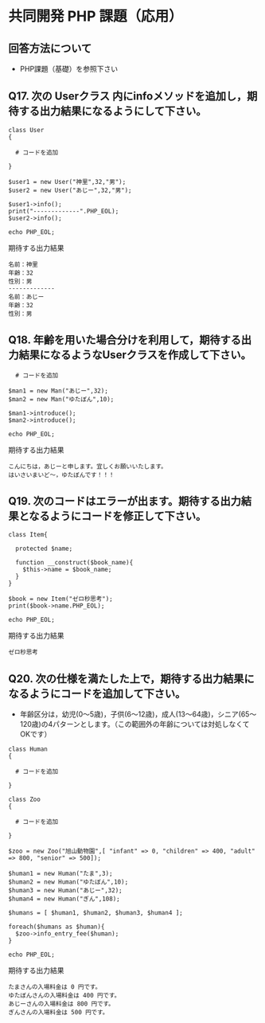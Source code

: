 # 共同開発 PHP 課題（応用）

## 回答方法について

- PHP課題（基礎）を参照下さい

## Q17. 次の Userクラス 内にinfoメソッドを追加し，期待する出力結果になるようにして下さい。

```
class User
{

  # コードを追加

}

$user1 = new User("神里",32,"男");
$user2 = new User("あじー",32,"男");

$user1->info();
print("-------------".PHP_EOL);
$user2->info();

echo PHP_EOL;
```

期待する出力結果

```
名前：神里
年齢：32
性別：男
-------------
名前：あじー
年齢：32
性別：男
```

## Q18. 年齢を用いた場合分けを利用して，期待する出力結果になるようなUserクラスを作成して下さい。

```
  # コードを追加

$man1 = new Man("あじー",32);
$man2 = new Man("ゆたぼん",10);

$man1->introduce();
$man2->introduce();

echo PHP_EOL;
```

期待する出力結果

```
こんにちは，あじーと申します。宜しくお願いいたします。
はいさいまいど〜，ゆたぼんです！！！
```

## Q19. 次のコードはエラーが出ます。期待する出力結果となるようにコードを修正して下さい。

```
class Item{

  protected $name;

  function __construct($book_name){
    $this->name = $book_name;
  }
}

$book = new Item("ゼロ秒思考");
print($book->name.PHP_EOL);

echo PHP_EOL;
```

期待する出力結果

```
ゼロ秒思考
```

## Q20. 次の仕様を満たした上で，期待する出力結果になるようにコードを追加して下さい。

- 年齢区分は，幼児(0〜5歳)，子供(6〜12歳)，成人(13〜64歳)，シニア(65〜120歳)の4パターンとします。（この範囲外の年齢については対処しなくてOKです）

```
class Human
{

  # コードを追加

}

class Zoo
{
    
  # コードを追加
    
}

$zoo = new Zoo("旭山動物園",[ "infant" => 0, "children" => 400, "adult" => 800, "senior" => 500]);

$human1 = new Human("たま",3);
$human2 = new Human("ゆたぼん",10);
$human3 = new Human("あじー",32);
$human4 = new Human("ぎん",108);

$humans = [ $human1, $human2, $human3, $human4 ];

foreach($humans as $human){
  $zoo->info_entry_fee($human);
}

echo PHP_EOL;
```

期待する出力結果

```
たまさんの入場料金は 0 円です。
ゆたぼんさんの入場料金は 400 円です。
あじーさんの入場料金は 800 円です。
ぎんさんの入場料金は 500 円です。
```
